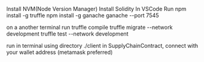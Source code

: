 Install NVM(Node Version Manager)
Install Solidity
In VSCode Run
npm install -g truffle
npm install -g ganache
ganache --port 7545

on a another terminal run
truffle compile
truffle migrate --network development
truffle test --network development

run in terminal using directory ./client
in SupplyChainContract, connect with your wallet address (metamask preferred)
